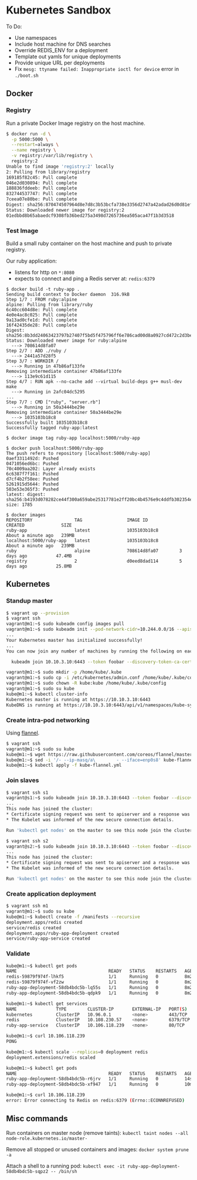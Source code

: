 # Kubernetes Sandbox

To Do:
* Use namespaces
* Include host machine for DNS searches
* Override REDIS_ENV for a deployment
* Template out yamls for unique deployments
* Provide unique URL per deployments
* Fix `mesg: ttyname failed: Inappropriate ioctl for device` error in `./boot.sh`

## Docker

### Registry

Run a private Docker Image registry on the host machine. 

```sh
$ docker run -d \
  -p 5000:5000 \
  --restart=always \
  --name registry \
  -v registry:/var/lib/registry \
  registry:2
Unable to find image 'registry:2' locally
2: Pulling from library/registry
169185f82c45: Pull complete
046e2d030894: Pull complete
188836fddeeb: Pull complete
832744537747: Pull complete
7ceea07e80be: Pull complete
Digest: sha256:870474507964d8e7d8c3b53bcfa738e3356d2747a42adad26d0d81ef4479eb1b
Status: Downloaded newer image for registry:2
01edbbd8b65abaedcf9308fb36bed275a3498d7265736ea505aca47f1b3d3518
```

### Test Image

Build a small ruby container on the host machine and push to private registry.

Our ruby application:
* listens for http on `*:8080`
* expects to connect and ping a Redis server at: `redis:6379`

```
$ docker build -t ruby-app .
Sending build context to Docker daemon  316.9kB
Step 1/7 : FROM ruby:alpine
alpine: Pulling from library/ruby
6c40cc604d8e: Pull complete
4e0e4ac8c025: Pull complete
9a13ad0cfe1d: Pull complete
16f42435de28: Pull complete
Digest: sha256:8b3dd24063423797b27407f5bd5f475796ff6e786cad00d8a0927cd472c2d3be
Status: Downloaded newer image for ruby:alpine
  ---> 708614d8fa07
Step 2/7 : ADD ./ruby /
  ---> 2441a57d28f5
Step 3/7 : WORKDIR /
  ---> Running in 47b86af133fe
Removing intermediate container 47b86af133fe
  ---> 113e9c61d115
Step 4/7 : RUN apk --no-cache add --virtual build-deps g++ musl-dev make
  ---> Running in 2afc04dc5295
...
Step 7/7 : CMD ["ruby", "server.rb"]
  ---> Running in 50a3444be29e
Removing intermediate container 50a3444be29e
  ---> 1035103b18c8
Successfully built 1035103b18c8
Successfully tagged ruby-app:latest

$ docker image tag ruby-app localhost:5000/ruby-app

$ docker push localhost:5000/ruby-app
The push refers to repository [localhost:5000/ruby-app]
0aef3311492d: Pushed
0471056ed6bc: Pushed
70c4009aa202: Layer already exists
6c6387f7f161: Pushed
d7cf4b2f58ee: Pushed
5261915d5644: Pushed
503e53e365f3: Pushed
latest: digest: sha256:b4193d078282ce44f300a659abe25317781e2ff20bc4b4576e9c4ddfb302354e size: 1785
```

```
$ docker images
REPOSITORY                TAG                 IMAGE ID            CREATED              SIZE
ruby-app                  latest              1035103b18c8        About a minute ago   239MB
localhost:5000/ruby-app   latest              1035103b18c8        About a minute ago   239MB
ruby                      alpine              708614d8fa07        3 days ago           47.4MB
registry                  2                   d0eed8dad114        5 days ago           25.8MB
```

## Kubernetes

### Standup master

```sh
$ vagrant up --provision
$ vagrant ssh
vagrant@m1:~$ sudo kubeadm config images pull
vagrant@m1:~$ sudo kubeadm init --pod-network-cidr=10.244.0.0/16 --apiserver-advertise-address=10.10.3.10
...
Your Kubernetes master has initialized successfully!
...
You can now join any number of machines by running the following on each node as root:

  kubeadm join 10.10.3.10:6443 --token foobar --discovery-token-ca-cert-hash sha256:HASH

vagrant@m1:~$ sudo mkdir -p /home/kube/.kube
vagrant@m1:~$ sudo cp -i /etc/kubernetes/admin.conf /home/kube/.kube/config
vagrant@m1:~$ sudo chown -R kube:kube /home/kube/.kube/config
vagrant@m1:~$ sudo su kube
kube@m1:~$ kubectl cluster-info
Kubernetes master is running at https://10.10.3.10:6443
KubeDNS is running at https://10.10.3.10:6443/api/v1/namespaces/kube-system/services/kube-dns:dns/proxy
```

### Create intra-pod networking

Using [flannel](https://github.com/coreos/flannel).

```sh
$ vagrant ssh
vagrant@m1:~$ sudo su kube
kube@m1:~$ wget https://raw.githubusercontent.com/coreos/flannel/master/Documentation/kube-flannel.yml
kube@m1:~$ sed -i '/- --ip-masq/a\        - --iface=enp0s8' kube-flannel.yml
kube@m1:~$ kubectl apply -f kube-flannel.yml
```

### Join slaves

```sh
$ vagrant ssh s1
vagrant@s1:~$ sudo kubeadm join 10.10.3.10:6443 --token foobar --discovery-token-ca-cert-hash sha256:HASH
...
This node has joined the cluster:
* Certificate signing request was sent to apiserver and a response was received.
* The Kubelet was informed of the new secure connection details.

Run 'kubectl get nodes' on the master to see this node join the cluster.

$ vagrant ssh s2
vagrant@s2:~$ sudo kubeadm join 10.10.3.10:6443 --token foobar --discovery-token-ca-cert-hash sha256:HASH
...
This node has joined the cluster:
* Certificate signing request was sent to apiserver and a response was received.
* The Kubelet was informed of the new secure connection details.

Run 'kubectl get nodes' on the master to see this node join the cluster.
```

### Create application deployment

```sh
$ vagrant ssh m1
vagrant@m1:~$ sudo su kube
kube@m1:~$ kubectl create -f /manifests --recursive
deployment.apps/redis created
service/redis created
deployment.apps/ruby-app-deployment created
service/ruby-app-service created
```

### Validate

```sh
kube@m1:~$ kubectl get pods
NAME                                   READY   STATUS    RESTARTS   AGE
redis-59879f974f-lhkf5                 1/1     Running   0          8m2s
redis-59879f974f-vf2zw                 1/1     Running   0          8m2s
ruby-app-deployment-58db4bdc5b-lq55s   1/1     Running   0          8m2s
ruby-app-deployment-58db4bdc5b-qdpk9   1/1     Running   0          8m2s

kube@m1:~$ kubectl get services
NAME               TYPE        CLUSTER-IP       EXTERNAL-IP   PORT(S)    AGE
kubernetes         ClusterIP   10.96.0.1        <none>        443/TCP    12m
redis              ClusterIP   10.108.230.57    <none>        6379/TCP   11m
ruby-app-service   ClusterIP   10.106.118.239   <none>        80/TCP     11m

kube@m1:~$ curl 10.106.118.239
PONG

kube@m1:~$ kubectl scale --replicas=0 deployment redis
deployment.extensions/redis scaled

kube@m1:~$ kubectl get pods
NAME                                   READY   STATUS    RESTARTS   AGE
ruby-app-deployment-58db4bdc5b-r6jrv   1/1     Running   0          14s
ruby-app-deployment-58db4bdc5b-xf947   1/1     Running   0          10m

kube@m1:~$ curl 10.106.118.239
error: Error connecting to Redis on redis:6379 (Errno::ECONNREFUSED)
```

## Misc commands

Run containers on master node (remove taints): `kubectl taint nodes --all node-role.kubernetes.io/master-`

Remove all stopped or unused containers and images: `docker system prune -a`

Attach a shell to a running pod: `kubectl exec -it ruby-app-deployment-58db4bdc5b-sqpz2 -- /bin/sh`
